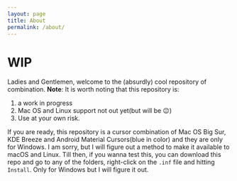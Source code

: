 ```yaml
---
layout: page
title: About
permalink: /about/
---
```


# WIP
Ladies and Gentlemen, welcome to the (absurdly) cool repository of combination.
**Note**: It is worth noting that this repository is:
1. a work in progress
2. Mac OS and Linux support not out yet(but will be :wink:)
3. Use at your own risk.

If you are ready, this repository is a cursor combination of Mac OS Big Sur, KDE Breeze and Android Material Cursors(blue in color) and they are only for Windows. I am sorry, but I will figure out a method to make it available to macOS and Linux. Till then, if you wanna test this, you can download this repo and go to any of the folders, right-click on the `.inf` file and hitting `Install`. Only for Windows but I will figure it out.
